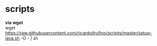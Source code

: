 # scripts

**via wget**  
wget https://raw.githubusercontent.com/ricardojlrufino/scripts/master/setup-java.sh -O - | sh
